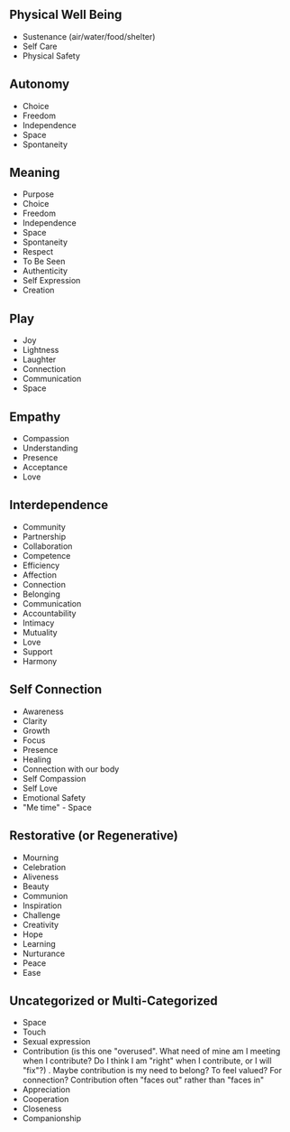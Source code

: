 ## Physical Well Being
* Sustenance (air/water/food/shelter)
* Self Care
* Physical Safety
## Autonomy
* Choice
* Freedom
* Independence
* Space
* Spontaneity
## Meaning
* Purpose
* Choice
* Freedom
* Independence
* Space
* Spontaneity
* Respect
* To Be Seen
* Authenticity
* Self Expression
* Creation
## Play
* Joy
* Lightness
* Laughter
* Connection
* Communication
* Space
## Empathy
* Compassion
* Understanding
* Presence
* Acceptance
* Love
## Interdependence
* Community
* Partnership
* Collaboration
* Competence
* Efficiency
* Affection
* Connection
* Belonging
* Communication
* Accountability
* Intimacy
* Mutuality
* Love
* Support
* Harmony
## Self Connection
* Awareness
* Clarity
* Growth
* Focus
* Presence
* Healing
* Connection with our body
* Self Compassion
* Self Love
* Emotional Safety
* "Me time" - Space
## Restorative (or Regenerative)
* Mourning
* Celebration
* Aliveness
* Beauty
* Communion
* Inspiration
* Challenge
* Creativity
* Hope
* Learning
* Nurturance
* Peace
* Ease
## Uncategorized or Multi-Categorized
* Space
* Touch
* Sexual expression
* Contribution (is this one "overused". What need of mine am I meeting when I contribute? Do I think I am "right" when I contribute, or I will "fix"?) . Maybe contribution is my need to belong? To feel valued? For connection? Contribution often "faces out" rather than "faces in"
* Appreciation
* Cooperation
* Closeness
* Companionship








